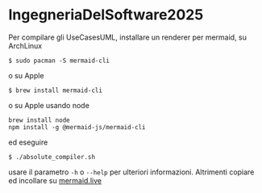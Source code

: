 # IngegneriaDelSoftware2025

Per compilare gli UseCasesUML, installare un renderer per mermaid, su ArchLinux 
```
$ sudo pacman -S mermaid-cli
```
o su Apple
```
$ brew install mermaid-cli
```
o su Apple usando node
```
brew install node
npm install -g @mermaid-js/mermaid-cli
```
ed eseguire
```
$ ./absolute_compiler.sh
```
usare il parametro `-h` o `--help` per ulteriori informazioni.
Altrimenti copiare ed incollare su [mermaid.live](https://https://mermaid.live)
